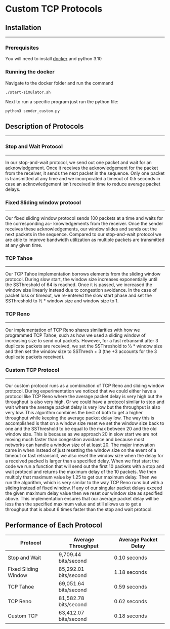 # Custom TCP Protocols

## Installation
---
### Prerequisites
You will need to install [docker](https://docs.docker.com/engine/install/ubuntu/) and python 3.10
### Running the docker
Navigate to the docker folder and run the command
```
./start-simulator.sh
```
Next to run a specific program just run the python file:
```
python3 sender_custom.py
```


## Description of Protocols
---
### Stop and Wait Protocol
---
In our stop-and-wait protocol, we send out one packet and wait for an acknowledgement. Once it receives the acknowledgement for the packet from the receiver, it sends the next packet in the sequence. Only one packet is transmitted at any time and we incorporated a timeout of 0.5 seconds in case an acknowledgement isn’t received in time to reduce average packet delays.
### Fixed Sliding window protocol
---
Our fixed sliding window protocol sends 100 packets at a time and waits for the corresponding ac-
knowledgements from the receiver. Once the sender receives these acknowledgements, our window
slides and sends out the next packets in the sequence. Compared to our stop-and-wait protocol we are able to improve bandwidth utilization as multiple packets are transmitted at any given time.
### TCP Tahoe
---
Our TCP Tahoe implementation borrows elements from the sliding window protocol. During slow
start, the window size increases exponentially until the SSThreshold of 64 is reached. Once it is passed, we increased the window size linearly instead due to congestion avoidance. In the case of packet loss or timeout, we re-entered the slow start phase and set the SSThreshold to ½ * window size and window size to 1.
### TCP Reno
---
Our implementation of TCP Reno shares similarities with how we programmed TCP Tahoe, such as
how we used a sliding window of increasing size to send out packets. However, for a fast retransmit after 3 duplicate packets are received, we set the SSThreshold to ½ * window size and then set the window size to SSThresh + 3 (the +3 accounts for the 3 duplicate packets received).
### Custom TCP Protocol
---
Our custom protocol runs as a combination of TCP Reno and sliding window protocol. During
experimentation we noticed that we could either have a protocol like TCP Reno where the average
packet delay is very high but the throughput is also very high. Or we could have a protocol similar to
stop and wait where the average packet delay is very low but the throughput is also very low. This
algorithm combines the best of both to get a higher throughput while keeping the average packet delay
low.
The way this is accomplished is that on a window size reset we set the window size back to one
and the SSThreshold to be equal to the max between 20 and the old window size. This is because as
we approach 20 in slow start we are not moving much faster than congestion avoidance and because
most networks can handle a window size of at least 20. The major innovation came in when instead of
just resetting the window size on the event of a timeout or fast retransmit, we also reset the window
size when the delay for a received packed is larger than a specified delay.
When we first start the code we run a function that will send out the first 10 packets with a stop
and wait protocol and returns the maximum delay of the 10 packets. We then multiply that maximum
value by 1.25 to get our maximum delay. Then we run the algorithm, which is very similar to the way
TCP Reno runs but with a sliding instead of fixed window. If any of our singular packet delays exceed
the given maximum delay value then we reset our window size as specified above. This implementation
ensures that our average packet delay will be less than the specified maximum value and still allows
us to get a throughput that is about 6 times faster than the stop and wait protocol.

## Performance of Each Protocol
| Protocol | Average Throughput | Average Packet Delay |
| ----------------------------------- | ---------------------------- | -------------- |
| Stop and Wait | 9,709.44 bits/second | 0.10 seconds |
| Fixed Sliding Window | 85,292.01 bits/second | 1.18 seconds |
| TCP Tahoe | 69,051.64 bits/second | 0.59 seconds |
| TCP Reno | 81,582.78 bits/second | 0.62 seconds |
| Custom TCP | 63,412.07 bits/second | 0.18 seconds |